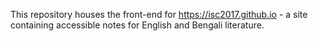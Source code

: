 This repository houses the front-end for https://isc2017.github.io - a site containing accessible notes for English and Bengali literature.